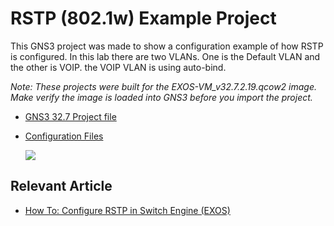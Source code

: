 # RSTP (802.1w) Example Project

This GNS3 project was made to show a configuration example of how RSTP is configured.  In this lab there are two VLANs.  One is the Default VLAN and the other is VOIP.  the VOIP VLAN is using auto-bind.

*Note: These projects were built for the EXOS-VM_v32.7.2.19.qcow2 image. Make verify the image is loaded into GNS3 before you import the project.*


* [GNS3 32.7 Project file](https://github.com/stewilliams-extr/Virtual_EXOS/raw/refs/heads/master/gns3_projects/RSTP_LAB/RSTP_LAB_32.7.gns3project)
* [Configuration Files](configurations)

  <img src="screenshot.png">

  
## Relevant Article
* [How To: Configure RSTP in Switch Engine (EXOS)](https://extreme-networks.my.site.com/ExtrArticleDetail?an=000078327) 

